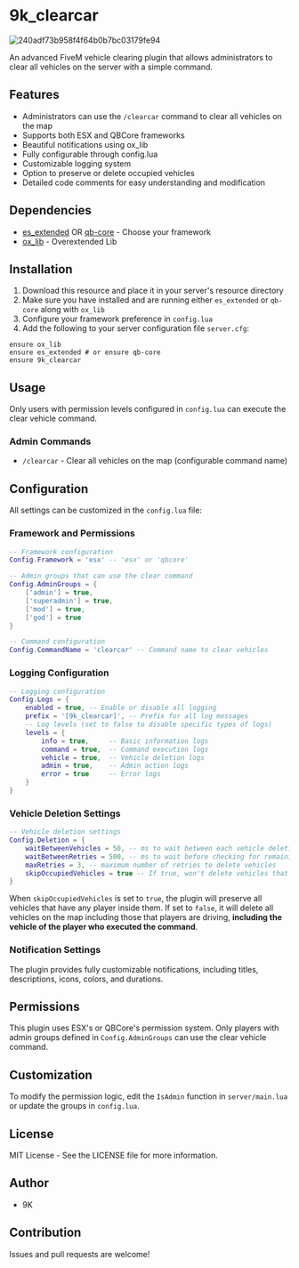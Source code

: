 # 9k_clearcar
![240adf73b958f4f64b0b7bc03179fe94](https://github.com/user-attachments/assets/251cf6d0-73e8-4666-aca4-0d664e6fb025)

An advanced FiveM vehicle clearing plugin that allows administrators to clear all vehicles on the server with a simple command.

## Features

- Administrators can use the `/clearcar` command to clear all vehicles on the map
- Supports both ESX and QBCore frameworks
- Beautiful notifications using ox_lib
- Fully configurable through config.lua
- Customizable logging system
- Option to preserve or delete occupied vehicles
- Detailed code comments for easy understanding and modification

## Dependencies

- [es_extended](https://github.com/esx-framework/esx-legacy) OR [qb-core](https://github.com/qbcore-framework/qb-core) - Choose your framework
- [ox_lib](https://github.com/overextended/ox_lib) - Overextended Lib

## Installation

1. Download this resource and place it in your server's resource directory
2. Make sure you have installed and are running either `es_extended` or `qb-core` along with `ox_lib`
3. Configure your framework preference in `config.lua`
4. Add the following to your server configuration file `server.cfg`:

```
ensure ox_lib
ensure es_extended # or ensure qb-core
ensure 9k_clearcar
```

## Usage

Only users with permission levels configured in `config.lua` can execute the clear vehicle command.

### Admin Commands

- `/clearcar` - Clear all vehicles on the map (configurable command name)

## Configuration

All settings can be customized in the `config.lua` file:

### Framework and Permissions

```lua
-- Framework configuration
Config.Framework = 'esx' -- 'esx' or 'qbcore'

-- Admin groups that can use the clear command
Config.AdminGroups = {
    ['admin'] = true,
    ['superadmin'] = true,
    ['mod'] = true,
    ['god'] = true
}

-- Command configuration
Config.CommandName = 'clearcar' -- Command name to clear vehicles
```

### Logging Configuration

```lua
-- Logging configuration
Config.Logs = {
    enabled = true, -- Enable or disable all logging
    prefix = '[9k_clearcar]', -- Prefix for all log messages
    -- Log levels (set to false to disable specific types of logs)
    levels = {
        info = true,     -- Basic information logs
        command = true,  -- Command execution logs
        vehicle = true,  -- Vehicle deletion logs
        admin = true,    -- Admin action logs
        error = true     -- Error logs
    }
}
```

### Vehicle Deletion Settings

```lua
-- Vehicle deletion settings
Config.Deletion = {
    waitBetweenVehicles = 50, -- ms to wait between each vehicle deletion
    waitBetweenRetries = 500, -- ms to wait before checking for remaining vehicles
    maxRetries = 3, -- maximum number of retries to delete vehicles
    skipOccupiedVehicles = true -- If true, won't delete vehicles that players are driving
}
```

When `skipOccupiedVehicles` is set to `true`, the plugin will preserve all vehicles that have any player inside them. If set to `false`, it will delete all vehicles on the map including those that players are driving, **including the vehicle of the player who executed the command**.

### Notification Settings

The plugin provides fully customizable notifications, including titles, descriptions, icons, colors, and durations.

## Permissions

This plugin uses ESX's or QBCore's permission system. Only players with admin groups defined in `Config.AdminGroups` can use the clear vehicle command.

## Customization

To modify the permission logic, edit the `IsAdmin` function in `server/main.lua` or update the groups in `config.lua`.

## License

MIT License - See the LICENSE file for more information.

## Author

- 9K

## Contribution

Issues and pull requests are welcome! 
